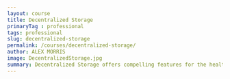 ```yaml
---
layout: course
title: Decentralized Storage
primaryTag : professional
tags: professional
slug: decentralized-storage
permalink: /courses/decentralized-storage/
author: ALEX MORRIS
image: DecentralizedStorage.jpg
summary: Decentralized Storage offers compelling features for the health & future of the internet! Along with increased resilience from censorship, peer-to-peer protocols become faster as the number of users grows. Conversely, a bottleneck is often created with centralized servers as more users are added. What does this mean for the Decentralized Web? This course will familiarize you with the basics of decentralized storage.
---
```

